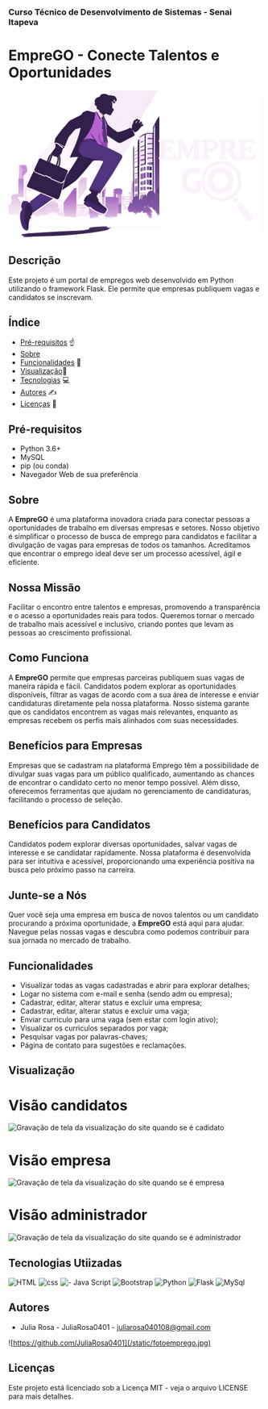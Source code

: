 
### Curso Técnico de Desenvolvimento de Sistemas - Senai Itapeva

# EmpreGO - Conecte Talentos e Oportunidades
![Logo emprego](/static/logogo.png)

## Descrição
Este projeto é um portal de empregos web desenvolvido em Python utilizando o framework Flask. Ele permite que empresas publiquem vagas e candidatos se inscrevam.

## Índice
* [Pré-requisitos](#pré-requisitos) ☝
* [Sobre](#sobre)
* [Funcionalidades](#funcionalidades) 🔧
* [Visualização](#Visualização)🎥
* [Tecnologias](#tecnologias-utilizadas) 💻
* [Autores](#autores) ✍
* [Licenças](#licença) 📜


## Pré-requisitos
* Python 3.6+
* MySQL
* pip (ou conda)
* Navegador Web de sua preferência 

## Sobre

   <p>
       A <strong>EmpreGO</strong> é uma plataforma inovadora criada para conectar pessoas a oportunidades de trabalho em diversas empresas e setores. Nosso objetivo é simplificar o processo de busca de emprego para candidatos e facilitar a divulgação de vagas para empresas de todos os tamanhos. Acreditamos que encontrar o emprego ideal deve ser um processo acessível, ágil e eficiente.
   </p>

   <h2>Nossa Missão</h2>
   <p>
       Facilitar o encontro entre talentos e empresas, promovendo a transparência e o acesso a oportunidades reais para todos. Queremos tornar o mercado de trabalho mais acessível e inclusivo, criando pontes que levam as pessoas ao crescimento profissional.
   </p>

   <h2>Como Funciona</h2>
   <p>
       A <strong>EmpreGO</strong> permite que empresas parceiras publiquem suas vagas de maneira rápida e fácil. Candidatos podem explorar as oportunidades disponíveis, filtrar as vagas de acordo com a sua área de interesse e enviar candidaturas diretamente pela nossa plataforma. Nosso sistema garante que os candidatos encontrem as vagas mais relevantes, enquanto as empresas recebem os perfis mais alinhados com suas necessidades.
   </p>

   <h2>Benefícios para Empresas</h2>
   <p>
       Empresas que se cadastram na plataforma Emprego têm a possibilidade de divulgar suas vagas para um público qualificado, aumentando as chances de encontrar o candidato certo no menor tempo possível. Além disso, oferecemos ferramentas que ajudam no gerenciamento de candidaturas, facilitando o processo de seleção.
   </p>

   <h2>Benefícios para Candidatos</h2>
   <p>
       Candidatos podem explorar diversas oportunidades, salvar vagas de interesse e se candidatar rapidamente. Nossa plataforma é desenvolvida para ser intuitiva e acessível, proporcionando uma experiência positiva na busca pelo próximo passo na carreira.
   </p>

   <h2>Junte-se a Nós</h2>
   <p>
       Quer você seja uma empresa em busca de novos talentos ou um candidato procurando a próxima oportunidade, a <strong>EmpreGO</strong> está aqui para ajudar. Navegue pelas nossas vagas e descubra como podemos contribuir para sua jornada no mercado de trabalho.
   </p>

## Funcionalidades 
- Visualizar todas as vagas cadastradas e abrir para explorar detalhes;
- Logar no sistema com e-mail e senha (sendo adm ou empresa);
- Cadastrar, editar, alterar status e excluir uma empresa;
- Cadastrar, editar, alterar status e excluir uma vaga;
- Enviar curriculo para uma vaga (sem estar com login ativo);
- Visualizar os curriculos separados por vaga;
- Pesquisar vagas por palavras-chaves;
- Página de contato para sugestões e reclamações.

##  Visualização
# Visão candidatos
![Gravação de tela da visualização do site quando se é cadidato](docs/Visãocandidato.gif)


# Visão empresa 
![Gravação de tela da visualização do site quando se é empresa](docs/visaoempresa.gif)

# Visão administrador 
![Gravação de tela da visualização do site quando se é administrador ](docs/visaoadm.gif)

## Tecnologias Utiizadas
![HTML](https://img.shields.io/badge/HTML5-E34F26?style=for-the-badge&logo=html5&logoColor=white)
![css](https://img.shields.io/badge/CSS3-1572B6?style=for-the-badge&logo=css3&logoColor=white)
![ - Java Script ](https://img.shields.io/badge/JavaScript-323330?style=for-the-badge&logo=javascript&logoColor=F7DF1E)
![Bootstrap](https://img.shields.io/badge/Bootstrap-563D7C?style=for-the-badge&logo=bootstrap&logoColor=white)
![Python](https://img.shields.io/badge/Python-FFD43B?style=for-the-badge&logo=python&logoColor=blue)
![Flask](https://img.shields.io/badge/Flask-000000?style=for-the-badge&logo=flask&logoColor=white)
![MySql](https://img.shields.io/badge/MySQL-005C84?style=for-the-badge&logo=mysql&logoColor=white)

## Autores 
- Julia Rosa - JuliaRosa0401 - juliarosa040108@gmail.com


![https://github.com/JuliaRosa0401](/static/fotoemprego.jpg)


## Licenças 
Este projeto está licenciado sob a Licença MIT - veja o arquivo LICENSE para mais detalhes.